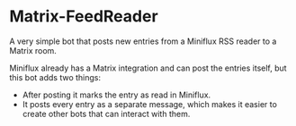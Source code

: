 # Matrix-FeedReader

A very simple bot that posts new entries from a Miniflux RSS reader to a Matrix room.

Miniflux already has a Matrix integration and can post the entries itself, but this bot adds two things:

* After posting it marks the entry as read in Miniflux.
* It posts every entry as a separate message, which makes it easier to create other bots that can interact with them.
